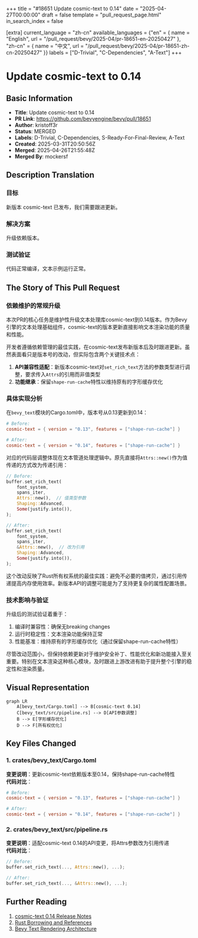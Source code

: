 +++
title = "#18651 Update cosmic-text to 0.14"
date = "2025-04-27T00:00:00"
draft = false
template = "pull_request_page.html"
in_search_index = false

[extra]
current_language = "zh-cn"
available_languages = {"en" = { name = "English", url = "/pull_request/bevy/2025-04/pr-18651-en-20250427" }, "zh-cn" = { name = "中文", url = "/pull_request/bevy/2025-04/pr-18651-zh-cn-20250427" }}
labels = ["D-Trivial", "C-Dependencies", "A-Text"]
+++

# Update cosmic-text to 0.14

## Basic Information
- **Title**: Update cosmic-text to 0.14  
- **PR Link**: https://github.com/bevyengine/bevy/pull/18651  
- **Author**: kristoff3r  
- **Status**: MERGED  
- **Labels**: D-Trivial, C-Dependencies, S-Ready-For-Final-Review, A-Text  
- **Created**: 2025-03-31T20:50:56Z  
- **Merged**: 2025-04-26T21:55:48Z  
- **Merged By**: mockersf  

## Description Translation
### 目标  
新版本 cosmic-text 已发布，我们需要跟进更新。

### 解决方案  
升级依赖版本。

### 测试验证  
代码正常编译，文本示例运行正常。

## The Story of This Pull Request

### 依赖维护的常规升级
本次PR的核心任务是维护性升级文本处理库cosmic-text到0.14版本。作为Bevy引擎的文本处理基础组件，cosmic-text的版本更新直接影响文本渲染功能的质量和性能。

开发者遵循依赖管理的最佳实践，在cosmic-text发布新版本后及时跟进更新。虽然表面看只是版本号的改动，但实际包含两个关键技术点：

1. **API兼容性适配**：新版本cosmic-text对`set_rich_text`方法的参数类型进行调整，要求传入`Attrs`的引用而非值类型
2. **功能继承**：保留`shape-run-cache`特性以维持原有的字形缓存优化

### 具体实现分析
在`bevy_text`模块的Cargo.toml中，版本号从0.13更新到0.14：

```toml
# Before:
cosmic-text = { version = "0.13", features = ["shape-run-cache"] }

# After: 
cosmic-text = { version = "0.14", features = ["shape-run-cache"] }
```

对应的代码层调整体现在文本管道处理逻辑中。原先直接将`Attrs::new()`作为值传递的方式改为传递引用：

```rust
// Before:
buffer.set_rich_text(
    font_system,
    spans_iter,
    Attrs::new(),  // 值类型参数
    Shaping::Advanced,
    Some(justify.into()),
);

// After:
buffer.set_rich_text(
    font_system,
    spans_iter,
    &Attrs::new(),  // 改为引用
    Shaping::Advanced,
    Some(justify.into()),
);
```

这个改动反映了Rust所有权系统的最佳实践：避免不必要的值拷贝，通过引用传递提高内存使用效率。新版本API的调整可能是为了支持更复杂的属性配置场景。

### 技术影响与验证
升级后的测试验证着重于：
1. 编译时兼容性：确保无breaking changes
2. 运行时稳定性：文本渲染功能保持正常
3. 性能基准：维持原有的字形缓存优化（通过保留shape-run-cache特性）

尽管改动范围小，但保持依赖更新对于维护安全补丁、性能优化和新功能接入至关重要。特别在文本渲染这种核心模块，及时跟进上游改进有助于提升整个引擎的稳定性和渲染质量。

## Visual Representation

```mermaid
graph LR
    A[bevy_text/Cargo.toml] --> B[cosmic-text 0.14]
    C[bevy_text/src/pipeline.rs] --> D[API参数调整]
    B --> E[字形缓存优化]
    D --> F[所有权优化]
```

## Key Files Changed

### 1. crates/bevy_text/Cargo.toml
**变更说明**：更新cosmic-text依赖版本至0.14，保持shape-run-cache特性  
**代码对比**：
```toml
# Before:
cosmic-text = { version = "0.13", features = ["shape-run-cache"] }

# After:
cosmic-text = { version = "0.14", features = ["shape-run-cache"] }
```

### 2. crates/bevy_text/src/pipeline.rs
**变更说明**：适配cosmic-text 0.14的API变更，将Attrs参数改为引用传递  
**代码对比**：
```rust
// Before:
buffer.set_rich_text(..., Attrs::new(), ...);

// After:
buffer.set_rich_text(..., &Attrs::new(), ...);
```

## Further Reading
1. [cosmic-text 0.14 Release Notes](https://github.com/pop-os/cosmic-text/releases/tag/v0.14.0)
2. [Rust Borrowing and References](https://doc.rust-lang.org/book/ch04-02-references-and-borrowing.html)
3. [Bevy Text Rendering Architecture](https://bevyengine.org/learn/book/features/text/)